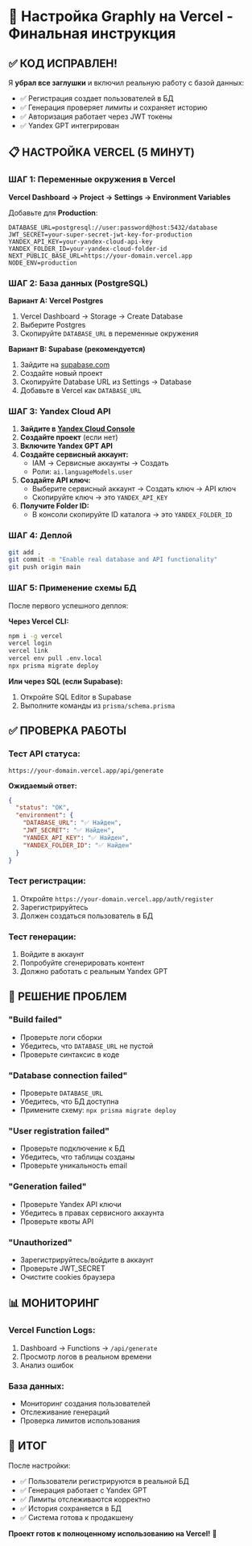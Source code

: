 # 🚀 Настройка Graphly на Vercel - Финальная инструкция

## ✅ КОД ИСПРАВЛЕН!

Я **убрал все заглушки** и включил реальную работу с базой данных:
- ✅ Регистрация создает пользователей в БД
- ✅ Генерация проверяет лимиты и сохраняет историю
- ✅ Авторизация работает через JWT токены
- ✅ Yandex GPT интегрирован

## 📋 НАСТРОЙКА VERCEL (5 МИНУТ)

### ШАГ 1: Переменные окружения в Vercel

**Vercel Dashboard → Project → Settings → Environment Variables**

Добавьте для **Production**:

```env
DATABASE_URL=postgresql://user:password@host:5432/database
JWT_SECRET=your-super-secret-jwt-key-for-production
YANDEX_API_KEY=your-yandex-cloud-api-key
YANDEX_FOLDER_ID=your-yandex-cloud-folder-id
NEXT_PUBLIC_BASE_URL=https://your-domain.vercel.app
NODE_ENV=production
```

### ШАГ 2: База данных (PostgreSQL)

**Вариант A: Vercel Postgres**
1. Vercel Dashboard → Storage → Create Database
2. Выберите Postgres
3. Скопируйте `DATABASE_URL` в переменные окружения

**Вариант B: Supabase (рекомендуется)**
1. Зайдите на [supabase.com](https://supabase.com)
2. Создайте новый проект
3. Скопируйте Database URL из Settings → Database
4. Добавьте в Vercel как `DATABASE_URL`

### ШАГ 3: Yandex Cloud API

1. **Зайдите в [Yandex Cloud Console](https://console.cloud.yandex.ru/)**
2. **Создайте проект** (если нет)
3. **Включите Yandex GPT API**
4. **Создайте сервисный аккаунт:**
   - IAM → Сервисные аккаунты → Создать
   - Роли: `ai.languageModels.user`
5. **Создайте API ключ:**
   - Выберите сервисный аккаунт → Создать ключ → API ключ
   - Скопируйте ключ → это `YANDEX_API_KEY`
6. **Получите Folder ID:**
   - В консоли скопируйте ID каталога → это `YANDEX_FOLDER_ID`

### ШАГ 4: Деплой

```bash
git add .
git commit -m "Enable real database and API functionality"
git push origin main
```

### ШАГ 5: Применение схемы БД

После первого успешного деплоя:

**Через Vercel CLI:**
```bash
npm i -g vercel
vercel login
vercel link
vercel env pull .env.local
npx prisma migrate deploy
```

**Или через SQL (если Supabase):**
1. Откройте SQL Editor в Supabase
2. Выполните команды из `prisma/schema.prisma`

## ✅ ПРОВЕРКА РАБОТЫ

### Тест API статуса:
`https://your-domain.vercel.app/api/generate`

**Ожидаемый ответ:**
```json
{
  "status": "OK",
  "environment": {
    "DATABASE_URL": "✅ Найден",
    "JWT_SECRET": "✅ Найден",
    "YANDEX_API_KEY": "✅ Найден",
    "YANDEX_FOLDER_ID": "✅ Найден"
  }
}
```

### Тест регистрации:
1. Откройте `https://your-domain.vercel.app/auth/register`
2. Зарегистрируйтесь
3. Должен создаться пользователь в БД

### Тест генерации:
1. Войдите в аккаунт
2. Попробуйте сгенерировать контент
3. Должно работать с реальным Yandex GPT

## 🐛 РЕШЕНИЕ ПРОБЛЕМ

### "Build failed"
- Проверьте логи сборки
- Убедитесь, что `DATABASE_URL` не пустой
- Проверьте синтаксис в коде

### "Database connection failed"
- Проверьте `DATABASE_URL`
- Убедитесь, что БД доступна
- Примените схему: `npx prisma migrate deploy`

### "User registration failed"
- Проверьте подключение к БД
- Убедитесь, что таблицы созданы
- Проверьте уникальность email

### "Generation failed"
- Проверьте Yandex API ключи
- Убедитесь в правах сервисного аккаунта
- Проверьте квоты API

### "Unauthorized"
- Зарегистрируйтесь/войдите в аккаунт
- Проверьте JWT_SECRET
- Очистите cookies браузера

## 📊 МОНИТОРИНГ

### Vercel Function Logs:
1. Dashboard → Functions → `/api/generate`
2. Просмотр логов в реальном времени
3. Анализ ошибок

### База данных:
- Мониторинг создания пользователей
- Отслеживание генераций
- Проверка лимитов использования

## 🎯 ИТОГ

После настройки:
- ✅ Пользователи регистрируются в реальной БД
- ✅ Генерация работает с Yandex GPT
- ✅ Лимиты отслеживаются корректно
- ✅ История сохраняется в БД
- ✅ Система готова к продакшену

**Проект готов к полноценному использованию на Vercel!** 🚀
